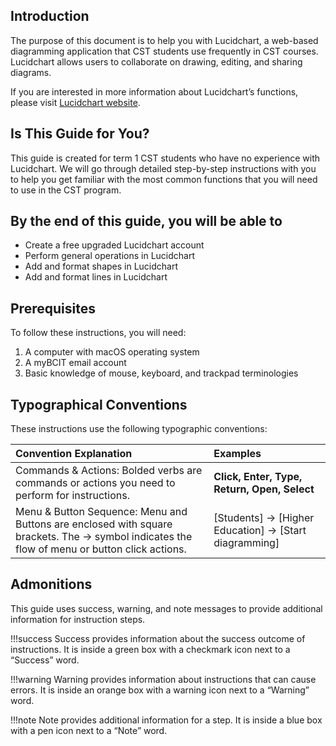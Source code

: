 ## Introduction

The purpose of this document is to help you with Lucidchart, a web-based diagramming application that CST students use frequently in CST courses. Lucidchart allows users to collaborate on drawing, editing, and sharing diagrams.

If you are interested in more information about Lucidchart’s functions, please visit [Lucidchart website](https://lucidchart.zendesk.com/hc/en-us/categories/360001742031-Get-Started-with-Lucidchart).

## Is This Guide for You?

This guide is created for term 1 CST students who have no experience with Lucidchart. We will go through detailed step-by-step instructions with you to help you get familiar with the most common functions that you will need to use in the CST program.

## By the end of this guide, you will be able to

* Create a free upgraded Lucidchart account
* Perform general operations in Lucidchart
* Add and format shapes in Lucidchart
* Add and format lines in Lucidchart

## Prerequisites

To follow these instructions, you will need:

1. A computer with macOS operating system
2. A myBCIT email account
3. Basic knowledge of mouse, keyboard, and trackpad terminologies

## Typographical Conventions

These instructions use the following typographic conventions:

| Convention Explanation          | Examples                        |
| :------------------------------ | :------------------------------ |
| Commands & Actions: Bolded verbs are commands or actions you need to perform for instructions. |**Click, Enter, Type, Return, Open, Select**|
| Menu & Button Sequence: Menu and Buttons are enclosed with square brackets. The → symbol indicates the flow of menu or button click actions. | [Students] → [Higher Education] → [Start diagramming] |

## Admonitions

This guide uses success, warning, and note messages to provide additional information for instruction steps.

!!!success
    Success provides information about the success outcome of instructions. It is inside a green box with a checkmark icon next to a “Success” word.

!!!warning
    Warning provides information about instructions that can cause errors. It is inside an orange box with a warning icon next to a “Warning” word.

!!!note
    Note provides additional information for a step. It is inside a blue box with a pen icon next to a “Note” word.
